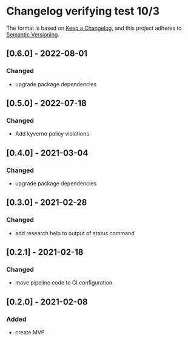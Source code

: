# Changelog verifying test 10/3

The format is based on [Keep a Changelog](https://keepachangelog.com/en/1.0.0/), and this project adheres to [Semantic Versioning](https://semver.org/spec/v2.0.0.html).


## [0.6.0] - 2022-08-01
### Changed
- upgrade package dependencies

## [0.5.0] - 2022-07-18
### Changed
- Add kyverno policy violations

## [0.4.0] - 2021-03-04
### Changed
- upgrade package dependencies

## [0.3.0] - 2021-02-28
### Changed
- add research help to output of status command 

## [0.2.1] - 2021-02-18
### Changed
- move pipeline code to CI configuration 

## [0.2.0] - 2021-02-08
### Added
- create MVP

